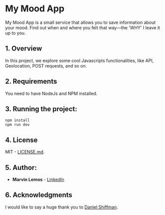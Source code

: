 # My Mood App
My Mood App is a small service that allows you to save information about your mood. Find out when and where you felt that way—the 'WHY' I leave it up to you.

## 1. Overview
In this project, we explore some cool Javascripts functionalities, like API, Geolocation, POST requests, and so on.

## 2. Requirements

You need to have NodeJs and NPM installed.

## 3. Running the project:

```
npm install
npm run dev
```

## 4. License
MIT - [LICENSE.md](LICENSE.md).

## 5. Author:

* **Marvin Lemos** - [LinkedIn](https://www.linkedin.com/in/marvin-lemos-289425a/)

## 6. Acknowledgments
I would like to say a huge thank you to [Daniel Shiffman](https://thecodingtrain.com).